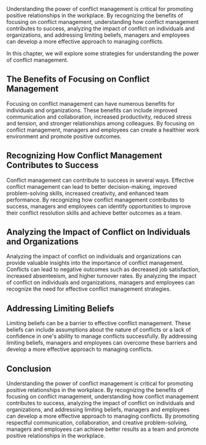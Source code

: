 
Understanding the power of conflict management is critical for promoting positive relationships in the workplace. By recognizing the benefits of focusing on conflict management, understanding how conflict management contributes to success, analyzing the impact of conflict on individuals and organizations, and addressing limiting beliefs, managers and employees can develop a more effective approach to managing conflicts.

In this chapter, we will explore some strategies for understanding the power of conflict management.

The Benefits of Focusing on Conflict Management
-----------------------------------------------

Focusing on conflict management can have numerous benefits for individuals and organizations. These benefits can include improved communication and collaboration, increased productivity, reduced stress and tension, and stronger relationships among colleagues. By focusing on conflict management, managers and employees can create a healthier work environment and promote positive outcomes.

Recognizing How Conflict Management Contributes to Success
----------------------------------------------------------

Conflict management can contribute to success in several ways. Effective conflict management can lead to better decision-making, improved problem-solving skills, increased creativity, and enhanced team performance. By recognizing how conflict management contributes to success, managers and employees can identify opportunities to improve their conflict resolution skills and achieve better outcomes as a team.

Analyzing the Impact of Conflict on Individuals and Organizations
-----------------------------------------------------------------

Analyzing the impact of conflict on individuals and organizations can provide valuable insights into the importance of conflict management. Conflicts can lead to negative outcomes such as decreased job satisfaction, increased absenteeism, and higher turnover rates. By analyzing the impact of conflict on individuals and organizations, managers and employees can recognize the need for effective conflict management strategies.

Addressing Limiting Beliefs
---------------------------

Limiting beliefs can be a barrier to effective conflict management. These beliefs can include assumptions about the nature of conflicts or a lack of confidence in one's ability to manage conflicts successfully. By addressing limiting beliefs, managers and employees can overcome these barriers and develop a more effective approach to managing conflicts.

Conclusion
----------

Understanding the power of conflict management is critical for promoting positive relationships in the workplace. By recognizing the benefits of focusing on conflict management, understanding how conflict management contributes to success, analyzing the impact of conflict on individuals and organizations, and addressing limiting beliefs, managers and employees can develop a more effective approach to managing conflicts. By promoting respectful communication, collaboration, and creative problem-solving, managers and employees can achieve better results as a team and promote positive relationships in the workplace.
